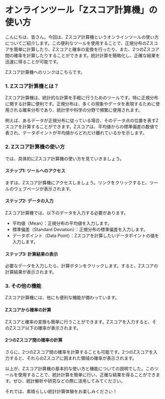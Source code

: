 オンラインツール「Zスコア計算機」の使い方
=====================

こんにちは、皆さん。今回は、Zスコア計算機というオンラインツールの使い方についてご紹介します。この便利なツールを使用することで、正規分布のZスコアを簡単に計算したり、Zスコアと確率の変換を行ったり、また、2つのZスコア間の確率を計算したりすることができます。統計計算を簡略化し、正確な結果を迅速に得ることが可能です。

Zスコア計算機へのリンクはこちらです。

### 1. Zスコア計算機とは？

Zスコア計算機は、統計的な計算を手軽に行うためのツールです。特に正規分布に関する計算に便利です。正規分布は、多くの現象やデータを表現するために使用される確率分布であり、統計学や科学の分野で頻繁に使用されます。

例えば、あるデータが正規分布に従っている場合、そのデータ点の位置を表すZスコアを計算することができます。Zスコアは、平均値からの標準偏差の数値で表され、データポイントが平均値からどれだけ離れているかを示します。

### 2. Zスコア計算機の使い方

では、具体的にZスコア計算機の使い方を見ていきましょう。

#### ステップ1: ツールへのアクセス

まずは、Zスコア計算機にアクセスしましょう。リンクをクリックすると、ツールのウェブページが表示されます。

#### ステップ2: データの入力

Zスコア計算機では、以下のデータを入力する必要があります。

- 平均値（Mean）：正規分布の平均値を入力します。
- 標準偏差（Standard Deviation）：正規分布の標準偏差を入力します。
- データポイント（Data Point）：Zスコアを計算したいデータポイントの値を入力します。

#### ステップ3: 計算結果の表示

必要なデータを入力したら、計算ボタンをクリックします。すると、Zスコアの計算結果が表示されます。

### 3. その他の機能

Zスコア計算機には、他にも便利な機能が備わっています。

#### Zスコアから確率の計算

Zスコアと確率の変換も簡単に行うことができます。Zスコアを入力すると、そのZスコア以下の確率が表示されます。

#### 2つのZスコア間の確率の計算

さらに、2つのZスコア間の確率を計算することも可能です。2つのZスコアを入力すると、それらのZスコアに囲まれた領域の確率が表示されます。

以上が、Zスコア計算機の基本的な使い方と機能についての説明でした。このツールを使用することで、統計計算を簡単に行い、正確な結果を得ることができます。ぜひ、統計解析や研究などの際に活用してみてください。

それでは、素晴らしい統計計算体験をお楽しみください！
